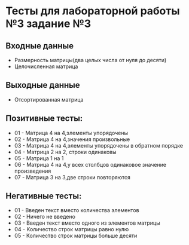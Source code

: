 # Тесты для лабораторной работы №3 задание №3

## Входные данные
- Размерность матрицы(два целых числа от нуля до десяти)
- Целочисленная матрица


## Выходные данные
- Отсортированная матрица


## Позитивные тесты:
- 01 - Матрица 4 на 4,элементы упорядочены
- 02 - Матрица 4 на 4,значения произвольные
- 03 - Матрица 4 на 4,элементы упорядочены в обратном порядке
- 04 - Матрица 2 на 2, строки одинаковы
- 05 - Матрица 1 на 1
- 06 - Матрица 4 на 4,у всех столбцов одинаковое значение произведения
- 07 - Матрица 3 на 3,две строки повторяются


## Негативные тесты:
- 01 - Введен текст вместо количества элементов
- 02 - Ничего не введено
- 03 - Введен текст вместо одного из элементов матрицы
- 04 - Количество строк матрицы равно нулю
- 05 - Количество строк матрицы больше десяти